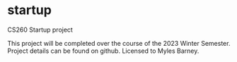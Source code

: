 # startup
CS260 Startup project

This project will be completed over the course of the 2023 Winter Semester.
Project details can be found on github.
Licensed to Myles Barney.
